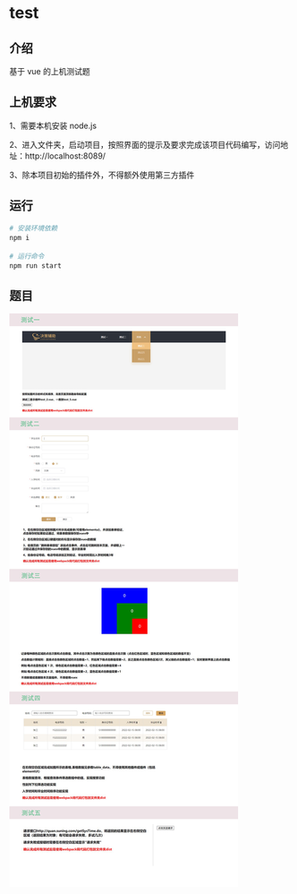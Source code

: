 # test
## 介绍

基于 vue 的上机测试题

## 上机要求

1、需要本机安装 node.js

2、进入文件夹，启动项目，按照界面的提示及要求完成该项目代码编写，访问地址：http://localhost:8089/

3、除本项目初始的插件外，不得额外使用第三方插件

## 运行

```bash
# 安装环境依赖
npm i

# 运行命令
npm run start
```

## 题目

![题目](https://github.com/zhudaidai416/test/raw/master/题目.jpg)
